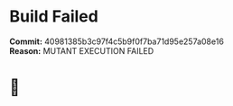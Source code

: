 
Build Failed
============

**Commit:** 40981385b3c97f4c5b9f0f7ba71d95e257a08e16  
**Reason:** MUTANT EXECUTION FAILED  
# 🤯

